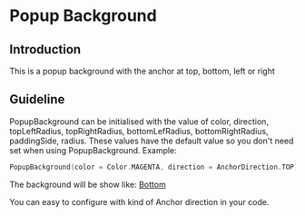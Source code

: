 # Popup Background

## Introduction

This is a popup background with the anchor at top, bottom, left or right

## Guideline

PopupBackground can be initialised with the value of color, direction, topLeftRadius, topRightRadius, bottomLefRadius, bottomRightRadius, paddingSide, radius. These values have the default value so you don't need set when using PopupBackground.
Example: 

``` kotlin
PopupBackground(color = Color.MAGENTA, direction = AnchorDirection.TOP)
```

The background will be show like: [Bottom](images/bottom)

You can easy to configure with kind of Anchor direction in your code.

